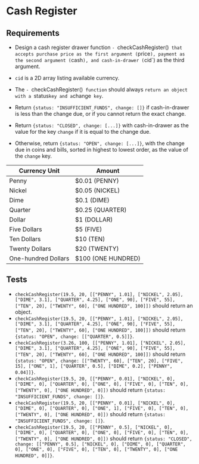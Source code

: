 # Cash Register

## Requirements
- Design a cash register drawer function `- `checkCashRegister()` that accepts purchase price as the first argument (`price`), payment as the second argument (`cash`), and cash-in-drawer (`cid`) as the third argument.

- `cid` is a 2D array listing available currency.

- The `- `checkCashRegister()` function` should always `return an object with a `status` key and a `change` key`.

- Return `{status: "INSUFFICIENT_FUNDS", change: []}` if cash-in-drawer is less than the change due, or if you cannot return the exact change.

- Return `{status: "CLOSED", change: [...]}` with cash-in-drawer as the value for the key `change` if it is equal to the change due.

- Otherwise, return `{status: "OPEN", change: [...]}`, with the change due in coins and bills, sorted in highest to lowest order, as the value of the `change` key.

Currency Unit |	Amount
--------- | ------------
Penny |	$0.01 (PENNY)
Nickel |	$0.05 (NICKEL)
Dime |	$0.1 (DIME)
Quarter |	$0.25 (QUARTER)
Dollar |	$1 (DOLLAR)
Five Dollars |	$5 (FIVE)
Ten Dollars |	$10 (TEN)
Twenty Dollars |	$20 (TWENTY)
One-hundred Dollars |	$100 (ONE HUNDRED)

## Tests
- `checkCashRegister(19.5, 20, [["PENNY", 1.01], ["NICKEL", 2.05], ["DIME", 3.1], ["QUARTER", 4.25], ["ONE", 90], ["FIVE", 55], ["TEN", 20], ["TWENTY", 60], ["ONE HUNDRED", 100]])` should return an object.
- `checkCashRegister(19.5, 20, [["PENNY", 1.01], ["NICKEL", 2.05], ["DIME", 3.1], ["QUARTER", 4.25], ["ONE", 90], ["FIVE", 55], ["TEN", 20], ["TWENTY", 60], ["ONE HUNDRED", 100]])` should return `{status: "OPEN", change: [["QUARTER", 0.5]]}`.
- `checkCashRegister(3.26, 100, [["PENNY", 1.01], ["NICKEL", 2.05], ["DIME", 3.1], ["QUARTER", 4.25], ["ONE", 90], ["FIVE", 55], ["TEN", 20], ["TWENTY", 60], ["ONE HUNDRED", 100]])` should return `{status: "OPEN", change: [["TWENTY", 60], ["TEN", 20], ["FIVE", 15], ["ONE", 1], ["QUARTER", 0.5], ["DIME", 0.2], ["PENNY", 0.04]]}`.
- `checkCashRegister(19.5, 20, [["PENNY", 0.01], ["NICKEL", 0], ["DIME", 0], ["QUARTER", 0], ["ONE", 0], ["FIVE", 0], ["TEN", 0], ["TWENTY", 0], ["ONE HUNDRED", 0]])` should return `{status: "INSUFFICIENT_FUNDS", change: []}`.
- `checkCashRegister(19.5, 20, [["PENNY", 0.01], ["NICKEL", 0], ["DIME", 0], ["QUARTER", 0], ["ONE", 1], ["FIVE", 0], ["TEN", 0], ["TWENTY", 0], ["ONE HUNDRED", 0]])` should return `{status: "INSUFFICIENT_FUNDS", change: []}`.
- `checkCashRegister(19.5, 20, [["PENNY", 0.5], ["NICKEL", 0], ["DIME", 0], ["QUARTER", 0], ["ONE", 0], ["FIVE", 0], ["TEN", 0], ["TWENTY", 0], ["ONE HUNDRED", 0]])` should return `{status: "CLOSED", change: [["PENNY", 0.5], ["NICKEL", 0], ["DIME", 0], ["QUARTER", 0], ["ONE", 0], ["FIVE", 0], ["TEN", 0], ["TWENTY", 0], ["ONE HUNDRED", 0]]}`.